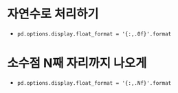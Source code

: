 # 자연수로 처리하기
 - `pd.options.display.float_format = '{:,.0f}'.format`

# 소수점 N째 자리까지 나오게
 - `pd.options.display.float_format = '{:,.Nf}'.format`
